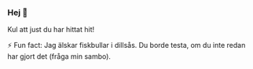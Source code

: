 ### Hej 👋

Kul att just du har hittat hit!



⚡ Fun fact: Jag älskar fiskbullar i dillsås. Du borde testa, om du inte redan har gjort det (fråga min sambo).
